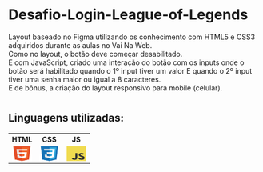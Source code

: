 # Desafio-Login-League-of-Legends

Layout baseado no Figma utilizando os conhecimento com HTML5 e CSS3 adquiridos durante as aulas no Vai Na Web.<br>
Como no layout, o botão deve começar desabilitado.<br>
E com JavaScript, criado uma interação do botão com os inputs onde o botão será habilitado quando o 1º input tiver um valor E quando o 2º input tiver uma senha maior ou igual a 8 caracteres.<br>
E de bônus, a criação do layout responsivo para mobile (celular).
#

<h2> Linguagens utilizadas: </h2>

<table>
<tr>
  <th> HTML </th>
  <th> CSS </th>
  <th> JS </th>
</tr>
<tr>
  <td> <img align="center" alt="HTML" height="30" width="40" src="https://raw.githubusercontent.com/devicons/devicon/master/icons/html5/html5-original.svg"> </td>
  <td> <img align="center" alt="CSS" height="30" width="40" src="https://raw.githubusercontent.com/devicons/devicon/master/icons/css3/css3-original.svg"> </td>
  <td> <img align="center" alt="JS" height="30" width="40" src="https://github.com/devicons/devicon/blob/master/icons/javascript/javascript-original.svg"> </td>
</tr>
</table>
